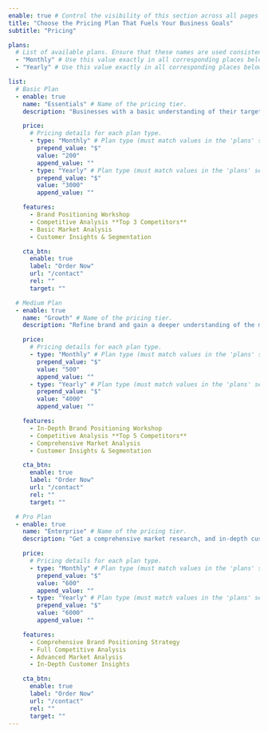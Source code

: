 ```yaml
---
enable: true # Control the visibility of this section across all pages where it is used
title: "Choose the Pricing Plan That Fuels Your Business Goals"
subtitle: "Pricing"

plans:
  # List of available plans. Ensure that these names are used consistently in other places where applicable.
  - "Monthly" # Use this value exactly in all corresponding places below.
  - "Yearly" # Use this value exactly in all corresponding places below.

list:
  # Basic Plan
  - enable: true
    name: "Essentials" # Name of the pricing tier.
    description: "Businesses with a basic understanding of their target audience and market."

    price:
      # Pricing details for each plan type.
      - type: "Monthly" # Plan type (must match values in the 'plans' section above).
        prepend_value: "$"
        value: "200"
        append_value: ""
      - type: "Yearly" # Plan type (must match values in the 'plans' section above).
        prepend_value: "$"
        value: "3000"
        append_value: ""

    features:
      - Brand Positioning Workshop
      - Competitive Analysis **Top 3 Competitors**
      - Basic Market Analysis
      - Customer Insights & Segmentation

    cta_btn:
      enable: true
      label: "Order Now"
      url: "/contact"
      rel: ""
      target: ""

  # Medium Plan
  - enable: true
    name: "Growth" # Name of the pricing tier.
    description: "Refine brand and gain a deeper understanding of the market and customer base."

    price:
      # Pricing details for each plan type.
      - type: "Monthly" # Plan type (must match values in the 'plans' section above).
        prepend_value: "$"
        value: "500"
        append_value: ""
      - type: "Yearly" # Plan type (must match values in the 'plans' section above).
        prepend_value: "$"
        value: "4000"
        append_value: ""

    features:
      - In-Depth Brand Positioning Workshop
      - Competitive Analysis **Top 5 Competitors**
      - Comprehensive Market Analysis
      - Customer Insights & Segmentation

    cta_btn:
      enable: true
      label: "Order Now"
      url: "/contact"
      rel: ""
      target: ""

  # Pro Plan
  - enable: true
    name: "Enterprise" # Name of the pricing tier.
    description: "Get a comprehensive market research, and in-depth customer insights."

    price:
      # Pricing details for each plan type.
      - type: "Monthly" # Plan type (must match values in the 'plans' section above).
        prepend_value: "$"
        value: "600"
        append_value: ""
      - type: "Yearly" # Plan type (must match values in the 'plans' section above).
        prepend_value: "$"
        value: "6000"
        append_value: ""

    features:
      - Comprehensive Brand Positioning Strategy
      - Full Competitive Analysis
      - Advanced Market Analysis
      - In-Depth Customer Insights

    cta_btn:
      enable: true
      label: "Order Now"
      url: "/contact"
      rel: ""
      target: ""
---
```

